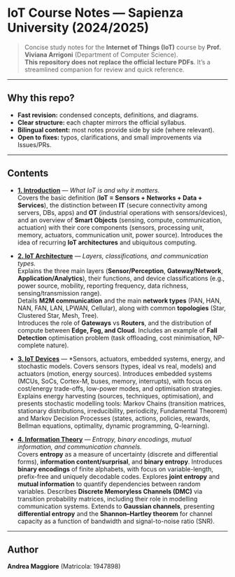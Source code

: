 # IoT Course Notes — Sapienza University (2024/2025)

> Concise study notes for the **Internet of Things (IoT)** course by **Prof. Viviana Arrigoni** (Department of Computer Science).  
> **This repository does not replace the official lecture PDFs**. It’s a streamlined companion for review and quick reference.

---

## Why this repo?

- **Fast revision:** condensed concepts, definitions, and diagrams.
- **Clear structure:** each chapter mirrors the official syllabus.
- **Bilingual content:** most notes provide side by side (where relevant).
- **Open to fixes:** typos, clarifications, and small improvements via Issues/PRs.

---

## Contents

- **[1. Introduction](markdown/1-Introduction.md)** — *What IoT is and why it matters.*  
  Covers the basic definition (**IoT = Sensors + Networks + Data + Services**), the distinction between **IT** (secure connectivity among servers, DBs, apps) and **OT** (industrial operations with sensors/devices), and an overview of **Smart Objects** (sensing, compute, communication, actuation) with their core components (sensors, processing unit, memory, actuators, communication unit, power source). Introduces the idea of recurring **IoT architectures** and ubiquitous computing.


 - **[2. IoT Architecture](markdown/2-IoTArch.md)** — *Layers, classifications, and communication types.*  
  Explains the three main layers (**Sensor/Perception**, **Gateway/Network**, **Application/Analytics**), their functions, and device classifications (e.g., power source, mobility, reporting frequency, data richness, sensing/transmission range).  
  Details **M2M communication** and the main **network types** (PAN, HAN, NAN, FAN, LAN, LPWAN, Cellular), along with common **topologies** (Star, Clustered Star, Mesh, Tree).  
  Introduces the role of **Gateways** vs **Routers**, and the distribution of compute between **Edge, Fog, and Cloud**. Includes an example of **Fall Detection** optimisation problem (task offloading, cost minimisation, NP-complete nature).


- **[3. IoT Devices](markdown/3-Devices.md)** — *Sensors, actuators, embedded systems, energy, and stochastic models.
Covers sensors (types, ideal vs real, models) and actuators (motion, energy sources). Introduces embedded systems (MCUs, SoCs, Cortex-M, buses, memory, interrupts), with focus on cost/energy trade-offs, low-power modes, and optimisation strategies. Explains energy harvesting (sources, techniques, optimisation), and presents stochastic modelling tools: Markov Chains (transition matrices, stationary distributions, irreducibility, periodicity, Fundamental Theorem) and Markov Decision Processes (states, actions, policies, rewards, Bellman equations, optimality, dynamic programming, Q-learning).

- **[4. Information Theory](markdown/4-Information.md)** — *Entropy, binary encodings, mutual information, and communication channels.*  
Covers **entropy** as a measure of uncertainty (discrete and differential forms), **information content/surprisal**, and **binary entropy**. Introduces **binary encodings** of finite alphabets, with focus on variable-length, prefix-free and uniquely decodable codes. Explores **joint entropy** and **mutual information** to quantify dependencies between random variables. Describes **Discrete Memoryless Channels (DMC)** via transition probability matrices, including their role in modelling communication systems. Extends to **Gaussian channels**, presenting **differential entropy** and the **Shannon–Hartley theorem** for channel capacity as a function of bandwidth and signal-to-noise ratio (SNR).

---


## Author

**Andrea Maggiore** (Matricola: 1947898)